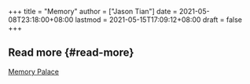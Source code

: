+++
title = "Memory"
author = ["Jason Tian"]
date = 2021-05-08T23:18:00+08:00
lastmod = 2021-05-15T17:09:12+08:00
draft = false
+++

## Read more {#read-more}

[Memory Palace](https://jason.giveupenglish.com/brain/2014/04/22/memory-palace.html)